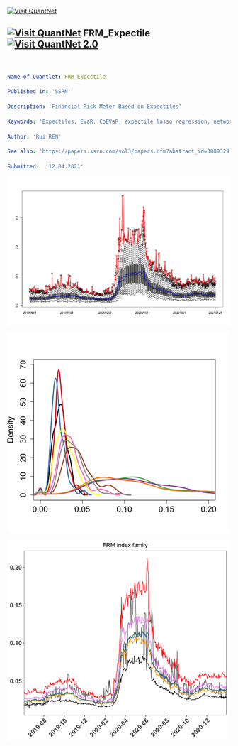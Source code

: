 [<img src="https://github.com/QuantLet/Styleguide-and-FAQ/blob/master/pictures/banner.png" width="888" alt="Visit QuantNet">](http://quantlet.de/)

## [<img src="https://github.com/QuantLet/Styleguide-and-FAQ/blob/master/pictures/qloqo.png" alt="Visit QuantNet">](http://quantlet.de/) **FRM_Expectile** [<img src="https://github.com/QuantLet/Styleguide-and-FAQ/blob/master/pictures/QN2.png" width="60" alt="Visit QuantNet 2.0">](http://quantlet.de/)

```yaml


Name of Quantlet: FRM_Expectile

Published in: 'SSRN'

Description: 'Financial Risk Meter Based on Expectiles'

Keywords: 'Expectiles, EVaR, CoEVaR, expectile lasso regression, network analysis, systemic risk, Financial Risk Meter'

Author: 'Rui REN'

See also: 'https://papers.ssrn.com/sol3/papers.cfm?abstract_id=3809329'

Submitted:  '12.04.2021'

```

![Picture1](Boxplot.png)

![Picture2](Density.png)

![Picture3](Index_family.png)